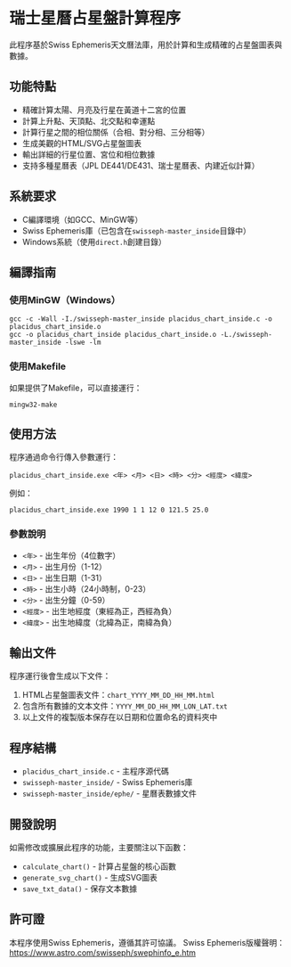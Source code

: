 # 瑞士星曆占星盤計算程序

此程序基於Swiss Ephemeris天文曆法庫，用於計算和生成精確的占星盤圖表與數據。

## 功能特點

- 精確計算太陽、月亮及行星在黃道十二宮的位置
- 計算上升點、天頂點、北交點和幸運點
- 計算行星之間的相位關係（合相、對分相、三分相等）
- 生成美觀的HTML/SVG占星盤圖表
- 輸出詳細的行星位置、宮位和相位數據
- 支持多種星曆表（JPL DE441/DE431、瑞士星曆表、内建近似計算）

## 系統要求

- C編譯環境（如GCC、MinGW等）
- Swiss Ephemeris庫（已包含在`swisseph-master_inside`目錄中）
- Windows系統（使用`direct.h`創建目錄）

## 編譯指南

### 使用MinGW（Windows）

```
gcc -c -Wall -I./swisseph-master_inside placidus_chart_inside.c -o placidus_chart_inside.o
gcc -o placidus_chart_inside placidus_chart_inside.o -L./swisseph-master_inside -lswe -lm
```

### 使用Makefile

如果提供了Makefile，可以直接運行：

```
mingw32-make
```

## 使用方法

程序通過命令行傳入參數運行：

```
placidus_chart_inside.exe <年> <月> <日> <時> <分> <經度> <緯度>
```

例如：

```
placidus_chart_inside.exe 1990 1 1 12 0 121.5 25.0
```

### 參數說明

- `<年>` - 出生年份（4位數字）
- `<月>` - 出生月份（1-12）
- `<日>` - 出生日期（1-31）
- `<時>` - 出生小時（24小時制，0-23）
- `<分>` - 出生分鐘（0-59）
- `<經度>` - 出生地經度（東經為正，西經為負）
- `<緯度>` - 出生地緯度（北緯為正，南緯為負）

## 輸出文件

程序運行後會生成以下文件：

1. HTML占星盤圖表文件：`chart_YYYY_MM_DD_HH_MM.html`
2. 包含所有數據的文本文件：`YYYY_MM_DD_HH_MM_LON_LAT.txt` 
3. 以上文件的複製版本保存在以日期和位置命名的資料夾中

## 程序結構

- `placidus_chart_inside.c` - 主程序源代碼
- `swisseph-master_inside/` - Swiss Ephemeris庫
- `swisseph-master_inside/ephe/` - 星曆表數據文件

## 開發說明

如需修改或擴展此程序的功能，主要關注以下函數：

- `calculate_chart()` - 計算占星盤的核心函數
- `generate_svg_chart()` - 生成SVG圖表
- `save_txt_data()` - 保存文本數據

## 許可證

本程序使用Swiss Ephemeris，遵循其許可協議。
Swiss Ephemeris版權聲明：https://www.astro.com/swisseph/swephinfo_e.htm 